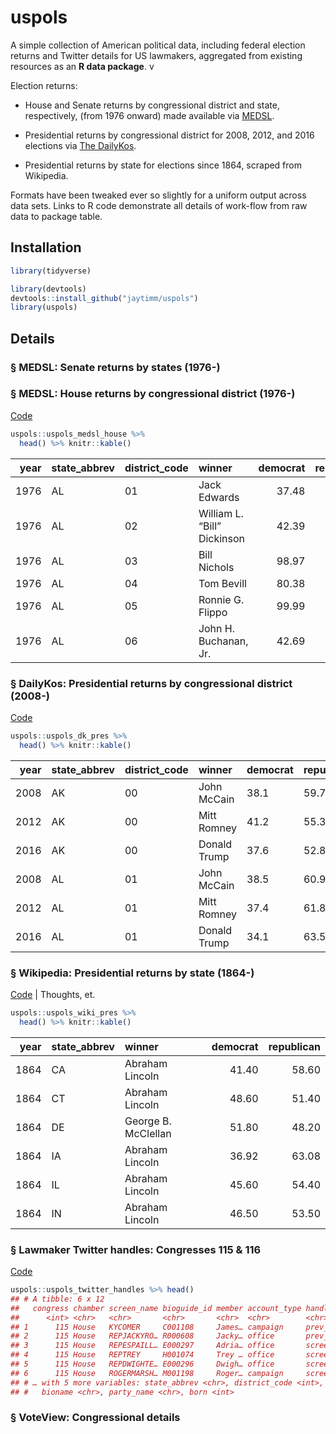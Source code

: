 uspols
======

A simple collection of American political data, including federal
election returns and Twitter details for US lawmakers, aggregated from
existing resources as an **R data package**. v

Election returns:

-   House and Senate returns by congressional district and state,
    respectively, (from 1976 onward) made available via [MEDSL]().

-   Presidential returns by congressional district for 2008, 2012, and
    2016 elections via [The DailyKos]().

-   Presidential returns by state for elections since 1864, scraped from
    Wikipedia.

Formats have been tweaked ever so slightly for a uniform output across
data sets. Links to R code demonstrate all details of work-flow from raw
data to package table.

Installation
------------

``` r
library(tidyverse)
```

``` r
library(devtools)
devtools::install_github("jaytimm/uspols")
library(uspols) 
```

Details
-------

### § MEDSL: Senate returns by states (1976-)

### § MEDSL: House returns by congressional district (1976-)

[Code](https://github.com/jaytimm/uspols/blob/master/medsl.md)

``` r
uspols::uspols_medsl_house %>%
  head() %>% knitr::kable()
```

|  year| state\_abbrev | district\_code | winner                      |  democrat|  republican|  other|
|-----:|:--------------|:---------------|:----------------------------|---------:|-----------:|------:|
|  1976| AL            | 01             | Jack Edwards                |     37.48|       62.52|   0.00|
|  1976| AL            | 02             | William L. “Bill” Dickinson |     42.39|       57.60|   0.00|
|  1976| AL            | 03             | Bill Nichols                |     98.97|        0.00|   1.03|
|  1976| AL            | 04             | Tom Bevill                  |     80.38|       19.62|   0.00|
|  1976| AL            | 05             | Ronnie G. Flippo            |     99.99|        0.00|   0.00|
|  1976| AL            | 06             | John H. Buchanan, Jr.       |     42.69|       56.68|   0.63|

### § DailyKos: Presidential returns by congressional district (2008-)

[Code](https://github.com/jaytimm/uspols/blob/master/daily-kos.md)

``` r
uspols::uspols_dk_pres %>%
  head() %>% knitr::kable()
```

|  year| state\_abbrev | district\_code | winner       | democrat | republican |
|-----:|:--------------|:---------------|:-------------|:---------|:-----------|
|  2008| AK            | 00             | John McCain  | 38.1     | 59.7       |
|  2012| AK            | 00             | Mitt Romney  | 41.2     | 55.3       |
|  2016| AK            | 00             | Donald Trump | 37.6     | 52.8       |
|  2008| AL            | 01             | John McCain  | 38.5     | 60.9       |
|  2012| AL            | 01             | Mitt Romney  | 37.4     | 61.8       |
|  2016| AL            | 01             | Donald Trump | 34.1     | 63.5       |

### § Wikipedia: Presidential returns by state (1864-)

[Code](https://github.com/jaytimm/uspols/blob/master/wikipedia.md) \|
Thoughts, et.

``` r
uspols::uspols_wiki_pres %>%
  head() %>% knitr::kable()
```

|  year| state\_abbrev | winner              |  democrat|  republican|
|-----:|:--------------|:--------------------|---------:|-----------:|
|  1864| CA            | Abraham Lincoln     |     41.40|       58.60|
|  1864| CT            | Abraham Lincoln     |     48.60|       51.40|
|  1864| DE            | George B. McClellan |     51.80|       48.20|
|  1864| IA            | Abraham Lincoln     |     36.92|       63.08|
|  1864| IL            | Abraham Lincoln     |     45.60|       54.40|
|  1864| IN            | Abraham Lincoln     |     46.50|       53.50|

### § Lawmaker Twitter handles: Congresses 115 & 116

[Code](https://github.com/jaytimm/twitter-and-us-lawmakers/blob/master/twitter-handles.md)

``` r
uspols::uspols_twitter_handles %>% head()
## # A tibble: 6 x 12
##   congress chamber screen_name bioguide_id member account_type handle_type
##      <int> <chr>   <chr>       <chr>       <chr>  <chr>        <chr>      
## 1      115 House   KYCOMER     C001108     James… campaign     prev_names 
## 2      115 House   REPJACKYRO… R000608     Jacky… office       prev_names 
## 3      115 House   REPESPAILL… E000297     Adria… office       screen_name
## 4      115 House   REPTREY     H001074     Trey … office       screen_name
## 5      115 House   REPDWIGHTE… E000296     Dwigh… office       screen_name
## 6      115 House   ROGERMARSH… M001198     Roger… campaign     screen_name
## # … with 5 more variables: state_abbrev <chr>, district_code <int>,
## #   bioname <chr>, party_name <chr>, born <int>
```

### § VoteView: Congressional details
